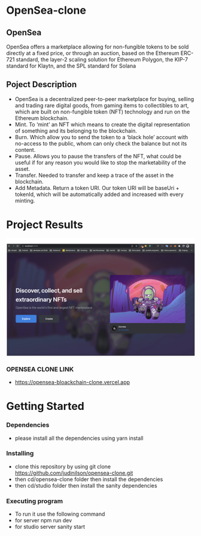 # OpenSea-clone

## OpenSea

OpenSea offers a marketplace allowing for non-fungible tokens to be sold directly at a fixed price, or through an auction, based on the Ethereum ERC-721 standard, the layer-2 scaling solution for Ethereum Polygon, the KIP-7 standard for Klaytn, and the SPL standard for Solana

## Poject Description

- OpenSea is a decentralized peer-to-peer marketplace for buying, selling and trading rare digital goods, from gaming items to collectibles to art, which are built on non-fungible token (NFT) technology and run on the Ethereum blockchain.
- Mint. To ‘mint’ an NFT which means to create the digital representation of something and its belonging to the blockchain.
- Burn. Which allow you to send the token to a ‘black hole’ account with no-access to the public, whom can only check the balance but not its content.
- Pause. Allows you to pause the transfers of the NFT, what could be useful if for any reason you would like to stop the marketability of the asset.
- Transfer. Needed to transfer and keep a trace of the asset in the blockchain.
- Add Metadata. Return a token URI. Our token URI will be baseUri + tokenId, which will be automatically added and increased with every minting.

# Project Results

![Logo](./assets/project-results.png)

### OPENSEA CLONE LINK

- https://opensea-bloackchain-clone.vercel.app

# Getting Started

### Dependencies

- please install all the dependencies using yarn install

### Installing

- clone this repository by using git clone https://github.com/judinilson/opensea-clone.git
- then cd/opensea-clone folder then install the dependencies
- then cd/studio folder then install the sanity dependencies

### Executing program

- To run it use the following command
- for server npm run dev
- for studio server sanity start
